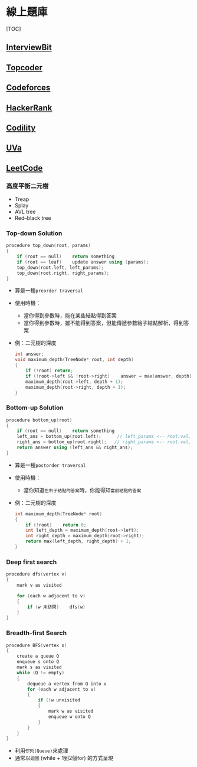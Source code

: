 # 線上題庫
[TOC]
## [**InterviewBit**](https://www.interviewbit.com/)

## [**Topcoder**](https://arena.topcoder.com/#/u/dashboard)

## [**Codeforces**](http://codeforces.com/)

## [**HackerRank**](https://www.hackerrank.com/)

## [**Codility**](https://app.codility.com/programmers/)

## [**UVa**](https://uva.onlinejudge.org/)

## [LeetCode](https://leetcode.com/)

### 高度平衡二元樹

- Treap
- Splay
- AVL tree
- Red–black tree

### Top-down Solution

```cpp
procedure top_down(root, params)
{
	if (root == null)    return something
	if (root == leaf)    update answer using (params);
    top_down(root.left, left_params);
	top_down(root.right, right_params);
}
```

- 算是一種`preorder traversal`
- 使用時機：
    - 當你得到參數時，能在某些結點得到答案
    - 當你得到參數時，雖不能得到答案，但能傳遞參數給子結點解析，得到答案
- 例：二元樹的深度
    
    ```cpp
    int answer;
    void maximum_depth(TreeNode* root, int depth) 
    {
        if (!root) return;
        if (!root->left && !root->right)    answer = max(answer, depth);
        maximum_depth(root->left, depth + 1);
        maximum_depth(root->right, depth + 1);
    }
    ```
    

### Bottom-up Solution

```cpp
procedure bottom_up(root)
{
	if (root == null)    return something
    left_ans = bottom_up(root.left);      // left_params <-- root.val, params
	right_ans = bottom_up(root.right);   // right_params <-- root.val, params 
	return answer using (left_ans && right_ans);
}
```

- 算是一種`postorder traversal`
- 使用時機：
    - 當你知道`左右子結點的答案`時，你能得知`當前結點的答案`
- 例：二元樹的深度
    
    ```cpp
    int maximum_depth(TreeNode* root) 
    {
    	if (!root)    return 0;
    	int left_depth = maximum_depth(root->left);	
    	int right_depth = maximum_depth(root->right);
    	return max(left_depth, right_depth) + 1;
    }
    ```
    

### Deep first search

```cpp
procedure dfs(vertex v)
{
    mark v as visited

    for (each w adjacent to v) 
    {
        if (w 未訪問)    dfs(w)
    }
}
```

### Breadth-first Search

```cpp
procedure BFS(vertex s)
{
    create a queue Q
    enqueue s onto Q
    mark s as visited
    while (Q != empty) 
    {
        dequeue a vertex from Q into v
        for (each w adjacent to v) 
        {
            if ()w unvisited  
            {
                mark w as visited
                enqueue w onto Q       
            }
        }
    }
}
```

- 利用`佇列(Queue)`來處理
- 通常以`迴圈` (while + 1到2個for) 的方式呈現